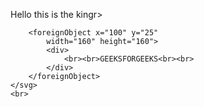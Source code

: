 Hello this is the kingr>
	<svg viewBox="500 500 ">

        <foreignObject x="100" y="25" 
            width="160" height="160">
            <div>
                <br><br>GEEKSFORGEEKS<br><br>
            </div>
        </foreignObject>
    </svg>
	<br>
</div>
